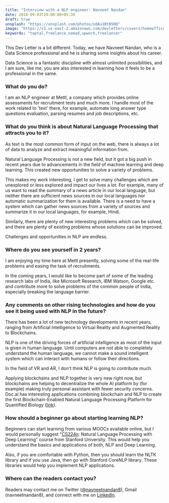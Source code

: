 ```yaml
---
title: "Interview with a NLP engineer: Navneet Nandan"
date: 2018-09-03T20:00:00+05:30
draft: true
unsplash: "https://unsplash.com/photos/o8Au1Bt85HQ"
image: "https://s3.us-east-2.amazonaws.com/devletters/covers/homeoffice.jpg"
keywords: "toptal,freelance,nomad,upwork,freelancer"
---
```


This Dev Letter is a bit different. Today, we have Navneet Nandan, who is a Data Science professional and he is sharing some insights about his career. 

Data Science is a fantastic discipline with almost unlimited possibilities, and I am sure, like me, you are also interested in learning how it feels to be a professional in the same.


### What do you do?

I am an NLP engineer at Mettl, a company which provides online assessments for recruitment tests and much more. I handle most of the work related to 'text' there, for example, automate long answer type questions evaluation, parsing resumes and job descriptions, etc. 

### What do you think is about Natural Language Processing that attracts you to it?

As text is the most common form of input on the web, there is always a lot of data to analyze and extract meaningful information from. 

Natural Language Processing is not a new field, but it got a big push in recent years due to advancements in the field of machine learning and deep learning. This created new opportunities to solve a variety of problems. 

This makes my work interesting, I get to solve many challenges which are unexplored or less explored and impact our lives a lot. For example, many of us want to read the summary of a news article in our local language, but neither there are sufficient news sources in our local languages nor automatic summarization for them is available. There is a need to have a system which can gather news sources from a variety of sources and summarize it in our local languages, for example, Hindi. 

Similarly, there are plenty of new interesting problems which can be solved, and there are plenty of existing problems whose solutions can be improved. 

Challenges and opportunities in NLP are endless.

### Where do you see yourself in 2 years?

I am enjoying my time here at Mettl presently, solving some of the real-life problems and easing the task of recruitments. 

In the coming years, I would like to become part of some of the leading research labs of India, like Microsoft Research, IBM Watson, Google etc. and contribute more to solve problems of the common people of India, especially breaking the language barrier.

### Any comments on other rising technologies and how do you see it being used with NLP in the future?

There has been a lot of new technology developments in recent years, ranging from Artificial Intelligence to Virtual Reality and Augmented Reality to Blockchains. 

NLP is one of the driving forces of artificial intelligence as most of the input is given in human language. Until computers are not able to completely understand the human language, we cannot make a sound intelligent system which can interact with humans or follow their directions. 

In the field of VR and AR, I don't think NLP is going to contribute much. 

Applying blockchains and NLP together is very new right now, but blockchains are helping to decentralize the whole AI platform by (for example) making truly personal assistant with fewer security concerns. Doc.ai has interesting applications combining blockchain and NLP to create the first Blockchain-Enabled Natural Language Processing Platform for Quantified Biology ([link](https://www.prnewswire.com/news-releases/docai-announces-first-blockchain-enabled-natural-language-processing-platform-for-quantified-biology-300508942.html)).

### How should a beginner go about starting learning NLP?

Beginners can start learning from various MOOCs available online, but I would personally suggest “[CS224n](http://web.stanford.edu/class/cs224n/): Natural Language Processing with Deep Learning” course from Stanford University. This would help you understand the basics and applications of both, NLP and Deep Learning. 

Also, if you are comfortable with Python, then you should learn the NLTK library and if you use Java, then go with Stanford CoreNLP library. These libraries would help you implement NLP applications.

### Where can the readers contact you?

Readers may contact me on Twitter ([@navneetnandan8](https://twitter.com/navneetnandan8)),  Gmail (navneetnandan8), and connect with me on [LinkedIn](https://www.linkedin.com/in/navneetnandan/).
